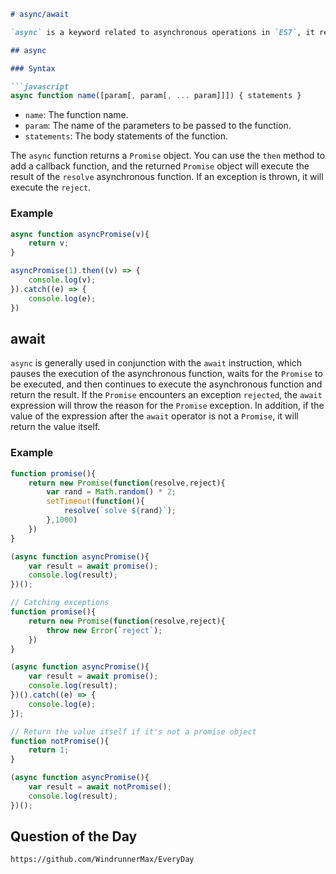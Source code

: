 ```markdown
# async/await

`async` is a keyword related to asynchronous operations in `ES7`, it returns a `Promise` object. `await` operator is used to wait for a `Promise` object, and it can only be used inside an asynchronous function `async function`. The purpose of `async/await` is to simplify synchronous behavior when using multiple `promises` and perform certain operations on a group of `Promises`. Just as `Promises` are similar to structured callbacks, `async/await` is more like a combination of `generators` and `promises`.

## async

### Syntax

```javascript
async function name([param[, param[, ... param]]]) { statements }
```
* `name`: The function name.
* `param`: The name of the parameters to be passed to the function.
* `statements`: The body statements of the function.

The `async` function returns a `Promise` object. You can use the `then` method to add a callback function, and the returned `Promise` object will execute the result of the `resolve` asynchronous function. If an exception is thrown, it will execute the `reject`.

### Example

```javascript
async function asyncPromise(v){
    return v;
}

asyncPromise(1).then((v) => {
    console.log(v);
}).catch((e) => {
    console.log(e);
})
```

## await

`async` is generally used in conjunction with the `await` instruction, which pauses the execution of the asynchronous function, waits for the `Promise` to be executed, and then continues to execute the asynchronous function and return the result. If the `Promise` encounters an exception `rejected`, the `await` expression will throw the reason for the `Promise` exception. In addition, if the value of the expression after the `await` operator is not a `Promise`, it will return the value itself.

### Example

```javascript
function promise(){
    return new Promise(function(resolve,reject){
        var rand = Math.random() * 2;
        setTimeout(function(){
            resolve(`solve ${rand}`);
        },1000)
    })
}

(async function asyncPromise(){
    var result = await promise();
    console.log(result);
})();

// Catching exceptions
function promise(){
    return new Promise(function(resolve,reject){
        throw new Error(`reject`);
    })
}

(async function asyncPromise(){
    var result = await promise();
    console.log(result);
})().catch((e) => {
    console.log(e);
});

// Return the value itself if it's not a promise object
function notPromise(){
    return 1;
}

(async function asyncPromise(){
    var result = await notPromise();
    console.log(result);
})();
```

## Question of the Day

```
https://github.com/WindrunnerMax/EveryDay
```
```